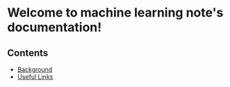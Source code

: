 Welcome to machine learning note's documentation!
=================================================

Contents
--------

* [Background](basic/background.md)
* [Useful Links](useful_links.md)
